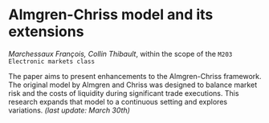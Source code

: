 # Almgren-Chriss model and its extensions
*Marchessaux François, Collin Thibault*, within the scope of the ```M203 Electronic markets class```

The paper aims to present enhancements to the Almgren-Chriss framework. The original model by Almgren and Chriss was designed to balance market risk and the costs of liquidity during significant trade executions. This research expands that model to a continuous setting and explores variations. *(last update: March 30th)*
